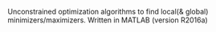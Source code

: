 Unconstrained optimization algorithms to find local(& global) minimizers/maximizers.
Written in MATLAB (version R2016a)
